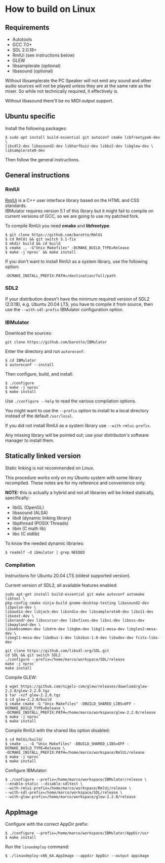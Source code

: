 # How to build on Linux

## Requirements

* Autotools
* GCC 7.0+
* SDL 2.0.18+
* RmlUi (see instructions below)
* GLEW
* libsamplerate (optional)
* libasound (optional)

Without libsamplerate the PC Speaker will not emit any sound and other audio 
sources will not be played unless they are at the same rate as the mixer.
So while not technically required, it effectively is.

Without libasound there'll be no MIDI output support.

## Ubuntu specific

Install the following packages:
```
$ sudo apt install build-essential git autoconf cmake libfreetype6-dev \
libsdl2-dev libasound2-dev libharfbuzz-dev libbz2-dev libglew-dev \
libsamplerate0-dev
```
Then follow the general instructions.

## General instructions

### RmlUi

[RmlUi](https://github.com/mikke89/RmlUi) is a C++ user interface library based
on the HTML and CSS standards.  
IBMulator requires version 5.1 of this library but it might fail to compile on
current versions of GCC, so we are going to use my patched fork.

To compile RmlUi you need **cmake** and **libfreetype**.

```
$ git clone https://github.com/barotto/RmlUi
$ cd RmlUi && git switch 5.1-fix
$ mkdir build && cd build
$ cmake .. -G"Unix Makefiles" -DCMAKE_BUILD_TYPE=Release
$ make -j`nproc` && make install
```

If you don't want to install RmlUi as a system library, use the following
option:
```
-DCMAKE_INSTALL_PREFIX:PATH=/destination/full/path
```

### SDL2

If your distribution doesn't have the minimum required version of SDL2 (2.0.18),
e.g. Ubuntu 20.04 LTS, you have to compile it from source, then use the
`--with-sdl-prefix` IBMulator configuration option.

### IBMulator

Download the sources:
```
git clone https://github.com/barotto/IBMulator
```

Enter the directory and run `autoreconf`:
```
$ cd IBMulator
$ autoreconf --install
```

Then configure, build, and install:  
```
$ ./configure
$ make -j`nproc`
$ make install
```  
Use `./configure --help` to read the various compilation options.

You might want to use the `--prefix` option to install to a local directory
instead of the default `/usr/local`.

If you did not install RmlUi as a system library use `--with-rmlui-prefix`.

Any missing library will be pointed out; use your distributon's software
manager to install them.

## Statically linked version

Static linking is not recommended on Linux.  

This procedure works only on my Ubuntu system with some library recompiled.
These notes are for my reference and convenience only.

**NOTE:** this is actually a hybrid and not all libraries will be linked
statically, specifically:
- libGL (OpenGL)
- libasound (ALSA)
- libdl (dynamic linking library)
- libpthread (POSIX Threads)
- libm (C math lib)
- libc (C stdlib)

To know the needed dynamic libraries:
```
$ readelf -d ibmulator | grep NEEDED
```

### Compilation

Instructions for Ubuntu 20.04 LTS (oldest supported version).

Current version of SDL2, all available features enabled:
```
sudo apt-get install build-essential git make autoconf automake libtool \
pkg-config cmake ninja-build gnome-desktop-testing libasound2-dev libpulse-dev \
libaudio-dev libjack-dev libsndio-dev libsamplerate0-dev libx11-dev libxext-dev \
libxrandr-dev libxcursor-dev libxfixes-dev libxi-dev libxss-dev libwayland-dev \
libxkbcommon-dev libdrm-dev libgbm-dev libgl1-mesa-dev libgles2-mesa-dev \
libegl1-mesa-dev libdbus-1-dev libibus-1.0-dev libudev-dev fcitx-libs-dev
```
```
git clone https://github.com/libsdl-org/SDL.git
cd SDL && git switch SDL2
./configure --prefix=/home/marco/workspace/SDL/release
make -j`nproc`
make install
```

Compile GLEW:
```
$ wget https://github.com/nigels-com/glew/releases/download/glew-2.2.0/glew-2.2.0.tgz
$ tar -xzf glew-2.2.0.tgz
$ cd glew-2.2.0/build 
$ cmake cmake -G "Unix Makefiles" -DBUILD_SHARED_LIBS=OFF -DCMAKE_BUILD_TYPE=Release \
-DCMAKE_INSTALL_PREFIX:PATH=/home/marco/workspace/glew-2.2.0/release
$ make -j`nproc`
$ make install
```

Compile RmlUi with the shared libs option disabled:
```
$ cd RmlUi/build/  
$ cmake .. -G "Unix Makefiles" -DBUILD_SHARED_LIBS=OFF -DCMAKE_BUILD_TYPE=Release \
-DCMAKE_INSTALL_PREFIX:PATH=/home/marco/workspace/RmlUi/release
$ make -j`nproc`
$ make install
```

Configure IBMulator:
```
$ ./configure --prefix=/home/marco/workspace/IBMulator/release \
--enable-static --disable-sdltest \
--with-rmlui-prefix=/home/marco/workspace/RmlUi/release \
--with-sdl-prefix=/home/marco/workspace/SDL/release \
--with-glew-prefix=/home/marco/workspace/glew-2.2.0/release
```

## AppImage

Configure with the correct AppDir prefix: 
```
$ ./configure --prefix=/home/marco/workspace/IBMulator/AppDir/usr
$ make install
```
Run the `linuxdeploy` command:
```
$ ./linuxdeploy-x86_64.AppImage --appdir AppDir --output appimage
```
